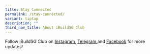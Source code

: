 ```yaml
---
title: Stay Connected
permalink: /stay-connected/
variant: tiptap
description: ""
third_nav_title: About iBuildSG Club
---
```

<p>Follow iBuildSG Club on <a href="https://www.instagram.com/ibuildsgclub/" rel="noopener noreferrer nofollow" target="_blank"><u>Instagram</u></a>,
<a href="https://t.me/iBuildSGClub" rel="noopener noreferrer nofollow" target="_blank"> <u>Telegram </u>
</a>and <a href="https://www.facebook.com/ibuildsgclub.sg/" rel="noopener noreferrer nofollow" target="_blank"><u>Facebook</u></a> for
more updates!</p>
<p>
<br>
</p>